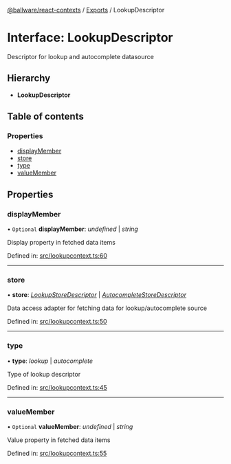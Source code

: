 [@ballware/react-contexts](../README.md) / [Exports](../modules.md) / LookupDescriptor

# Interface: LookupDescriptor

Descriptor for lookup and autocomplete datasource

## Hierarchy

* **LookupDescriptor**

## Table of contents

### Properties

- [displayMember](lookupdescriptor.md#displaymember)
- [store](lookupdescriptor.md#store)
- [type](lookupdescriptor.md#type)
- [valueMember](lookupdescriptor.md#valuemember)

## Properties

### displayMember

• `Optional` **displayMember**: *undefined* \| *string*

Display property in fetched data items

Defined in: [src/lookupcontext.ts:60](https://github.com/frankball/ballware-react-contexts/blob/d61edea/src/lookupcontext.ts#L60)

___

### store

• **store**: [*LookupStoreDescriptor*](lookupstoredescriptor.md) \| [*AutocompleteStoreDescriptor*](autocompletestoredescriptor.md)

Data access adapter for fetching data for lookup/autocomplete source

Defined in: [src/lookupcontext.ts:50](https://github.com/frankball/ballware-react-contexts/blob/d61edea/src/lookupcontext.ts#L50)

___

### type

• **type**: *lookup* \| *autocomplete*

Type of lookup descriptor

Defined in: [src/lookupcontext.ts:45](https://github.com/frankball/ballware-react-contexts/blob/d61edea/src/lookupcontext.ts#L45)

___

### valueMember

• `Optional` **valueMember**: *undefined* \| *string*

Value property in fetched data items

Defined in: [src/lookupcontext.ts:55](https://github.com/frankball/ballware-react-contexts/blob/d61edea/src/lookupcontext.ts#L55)

